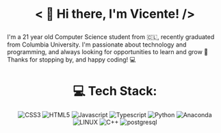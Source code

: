 
# <p align="center">< 👋 Hi there, I'm Vicente! /></p>
I'm a 21 year old Computer Science student from 🇨🇱, recently graduated from Columbia University.
I'm passionate about technology and programming, and always looking for opportunities to learn and grow 🌱
Thanks for stopping by, and happy coding! 💻

<div align="center">

# 💻 Tech Stack:
![CSS3](https://img.shields.io/badge/css3-%231572B6.svg?style=for-the-badge&logo=css3&logoColor=white) ![HTML5](https://img.shields.io/badge/html5-%23E34F26.svg?style=for-the-badge&logo=html5&logoColor=white) 
![Javascript](https://img.shields.io/badge/Javascript-FCC624?style=for-the-badge&logo=javascript&logoColor=black) 
![Typescript](https://img.shields.io/badge/Typescript-00599C?style=for-the-badge&logo=typescript&logoColor=blue) 
![Python](https://img.shields.io/badge/python-3670A0?style=for-the-badge&logo=python&logoColor=ffdd54) ![Anaconda](https://img.shields.io/badge/Anaconda-%2344A833.svg?style=for-the-badge&logo=anaconda&logoColor=white) ![LINUX](https://img.shields.io/badge/Linux-FCC624?style=for-the-badge&logo=linux&logoColor=black) 
![C++](https://img.shields.io/badge/C++-00599C?style=for-the-badge&logo=cplusplus&logoColor=blue) 
![postgresql](https://img.shields.io/badge/postgreSQL-4169E1?style=for-the-badge&logo=postgresql=blue) 



</div>
